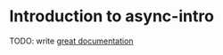 # Introduction to async-intro

TODO: write [great documentation](http://jacobian.org/writing/great-documentation/what-to-write/)
